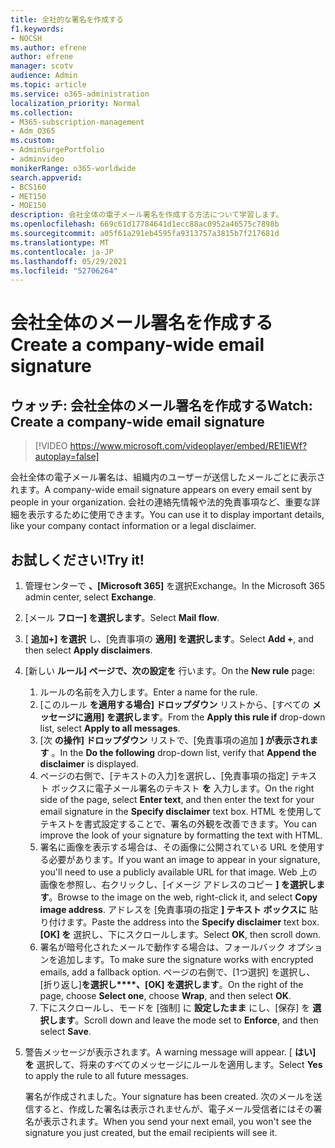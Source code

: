 ```yaml
---
title: 全社的な署名を作成する
f1.keywords:
- NOCSH
ms.author: efrene
author: efrene
manager: scotv
audience: Admin
ms.topic: article
ms.service: o365-administration
localization_priority: Normal
ms.collection:
- M365-subscription-management
- Adm_O365
ms.custom:
- AdminSurgePortfolio
- adminvideo
monikerRange: o365-worldwide
search.appverid:
- BCS160
- MET150
- MOE150
description: 会社全体の電子メール署名を作成する方法について学習します。
ms.openlocfilehash: 669c61d17784641d1ecc88ac0952a46575c7898b
ms.sourcegitcommit: a05f61a291eb4595fa9313757a3815b7f217681d
ms.translationtype: MT
ms.contentlocale: ja-JP
ms.lasthandoff: 05/29/2021
ms.locfileid: "52706264"
---
```

# <a name="create-a-company-wide-email-signature"></a><span data-ttu-id="9fa20-103">会社全体のメール署名を作成する</span><span class="sxs-lookup"><span data-stu-id="9fa20-103">Create a company-wide email signature</span></span>

## <a name="watch-create-a-company-wide-email-signature"></a><span data-ttu-id="9fa20-104">ウォッチ: 会社全体のメール署名を作成する</span><span class="sxs-lookup"><span data-stu-id="9fa20-104">Watch: Create a company-wide email signature</span></span>

> [!VIDEO https://www.microsoft.com/videoplayer/embed/RE1IEWf?autoplay=false]

<span data-ttu-id="9fa20-105">会社全体の電子メール署名は、組織内のユーザーが送信したメールごとに表示されます。</span><span class="sxs-lookup"><span data-stu-id="9fa20-105">A company-wide email signature appears on every email sent by people in your organization.</span></span> <span data-ttu-id="9fa20-106">会社の連絡先情報や法的免責事項など、重要な詳細を表示するために使用できます。</span><span class="sxs-lookup"><span data-stu-id="9fa20-106">You can use it to display important details, like your company contact information or a legal disclaimer.</span></span> 

## <a name="try-it"></a><span data-ttu-id="9fa20-107">お試しください!</span><span class="sxs-lookup"><span data-stu-id="9fa20-107">Try it!</span></span>

1. <span data-ttu-id="9fa20-108">管理センターで **、[Microsoft 365]** を選択Exchange。</span><span class="sxs-lookup"><span data-stu-id="9fa20-108">In the Microsoft 365 admin center, select **Exchange**.</span></span>
1. <span data-ttu-id="9fa20-109">[メール **フロー] を選択します**。</span><span class="sxs-lookup"><span data-stu-id="9fa20-109">Select **Mail flow**.</span></span>
1. <span data-ttu-id="9fa20-110">[ **追加+] を選択** し、[免責事項の **適用] を選択します**。</span><span class="sxs-lookup"><span data-stu-id="9fa20-110">Select **Add +**, and then select **Apply disclaimers**.</span></span>
1. <span data-ttu-id="9fa20-111">[新しい **ルール] ページで、次の設定を** 行います。</span><span class="sxs-lookup"><span data-stu-id="9fa20-111">On the **New rule** page:</span></span>
    1. <span data-ttu-id="9fa20-112">ルールの名前を入力します。</span><span class="sxs-lookup"><span data-stu-id="9fa20-112">Enter a name for the rule.</span></span>
    1. <span data-ttu-id="9fa20-113">[このルール **を適用する場合] ドロップダウン** リストから、[すべての **メッセージに適用] を選択します**。</span><span class="sxs-lookup"><span data-stu-id="9fa20-113">From the **Apply this rule if** drop-down list, select **Apply to all messages**.</span></span>
    1. <span data-ttu-id="9fa20-114">[次 **の操作] ドロップダウン** リストで、[免責事項の追加 **] が表示されます** 。</span><span class="sxs-lookup"><span data-stu-id="9fa20-114">In the **Do the following** drop-down list, verify that **Append the disclaimer** is displayed.</span></span>
    1. <span data-ttu-id="9fa20-115">ページの右側で、[テキストの入力]を選択し、[免責事項の指定] テキスト ボックスに電子メール署名のテキスト **を** 入力します。</span><span class="sxs-lookup"><span data-stu-id="9fa20-115">On the right side of the page, select **Enter text**, and then enter the text for your email signature in the **Specify disclaimer** text box.</span></span> <span data-ttu-id="9fa20-116">HTML を使用してテキストを書式設定することで、署名の外観を改善できます。</span><span class="sxs-lookup"><span data-stu-id="9fa20-116">You can improve the look of your signature by formatting the text with HTML.</span></span>
    1. <span data-ttu-id="9fa20-117">署名に画像を表示する場合は、その画像に公開されている URL を使用する必要があります。</span><span class="sxs-lookup"><span data-stu-id="9fa20-117">If you want an image to appear in your signature, you'll need to use a publicly available URL for that image.</span></span> <span data-ttu-id="9fa20-118">Web 上の画像を参照し、右クリックし、[イメージ アドレスのコピー **] を選択します**。</span><span class="sxs-lookup"><span data-stu-id="9fa20-118">Browse to the image on the web, right-click it, and select **Copy image address**.</span></span> <span data-ttu-id="9fa20-119">アドレスを [免責事項の指定 **] テキスト ボックスに** 貼り付けます。</span><span class="sxs-lookup"><span data-stu-id="9fa20-119">Paste the address into the **Specify disclaimer** text box.</span></span> <span data-ttu-id="9fa20-120">**[OK] を** 選択し、下にスクロールします。</span><span class="sxs-lookup"><span data-stu-id="9fa20-120">Select **OK**, then scroll down.</span></span>
    1. <span data-ttu-id="9fa20-121">署名が暗号化されたメールで動作する場合は、フォールバック オプションを追加します。</span><span class="sxs-lookup"><span data-stu-id="9fa20-121">To make sure the signature works with encrypted emails, add a fallback option.</span></span> <span data-ttu-id="9fa20-122">ページの右側で、[1つ選択] を選択し、[折り返し]**を選択し\*\*\*\*、[OK] を選択します**。</span><span class="sxs-lookup"><span data-stu-id="9fa20-122">On the right of the page, choose **Select one**, choose **Wrap**, and then select **OK**.</span></span>
    1. <span data-ttu-id="9fa20-123">下にスクロールし、モードを [強制] に **設定したまま** にし、[保存] を **選択します**。</span><span class="sxs-lookup"><span data-stu-id="9fa20-123">Scroll down and leave the mode set to **Enforce**, and then select **Save**.</span></span>
1. <span data-ttu-id="9fa20-124">警告メッセージが表示されます。</span><span class="sxs-lookup"><span data-stu-id="9fa20-124">A warning message will appear.</span></span> <span data-ttu-id="9fa20-125">[ **はい] を** 選択して、将来のすべてのメッセージにルールを適用します。</span><span class="sxs-lookup"><span data-stu-id="9fa20-125">Select **Yes** to apply the rule to all future messages.</span></span>

    <span data-ttu-id="9fa20-126">署名が作成されました。</span><span class="sxs-lookup"><span data-stu-id="9fa20-126">Your signature has been created.</span></span> <span data-ttu-id="9fa20-127">次のメールを送信すると、作成した署名は表示されませんが、電子メール受信者にはその署名が表示されます。</span><span class="sxs-lookup"><span data-stu-id="9fa20-127">When you send your next email, you won't see the signature you just created, but the email recipients will see it.</span></span>